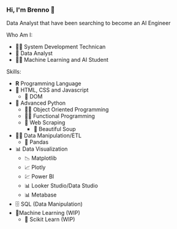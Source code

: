 ### Hi, I'm Brenno 👋

Data Analyst that have been searching to become an AI Engineer

Who Am I:
- 👨‍💻 System Development Technican
- 🧮 Data Analyst
- 🧑‍🔬 Machine Learning and AI Student

Skills:
- **R** Programming Language
- 📜 HTML, CSS and Javascript
  - 🌲 DOM
- 🐍 Advanced Python 
  - 🤹‍♂️ Object Oriented Programming
  - 🤹‍♂️ Functional Programming
  - 📝 Web Scraping
    - 🍵 Beautiful Soup
- 👨‍💻 Data Manipulation/ETL
  - 🐼 Pandas
- 📊 Data Visualization
  - 📉 Matplotlib 
  - 📈 Plotly
  - 💹 Power BI
  - 📊 Looker Studio/Data Studio
  - 📊 Metabase
- 🗄️ SQL (Data Manipulation)
- 🤖Machine Learning (WIP)
  - 🦾 Scikit Learn (WIP)

